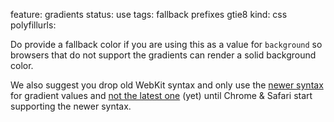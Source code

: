 feature: gradients
status: use
tags: fallback prefixes gtie8
kind: css
polyfillurls:

Do provide a fallback color if you are using this as a value for `background` so browsers that do not support the gradients can render a solid background color.

We also suggest you drop old WebKit syntax and only use the [newer syntax](https://developer.mozilla.org/en/CSS/-moz-linear-gradient) for gradient values and [not the latest one](http://www.broken-links.com/2012/01/11/the-new-and-hopefully-final-linear-gradient-syntax/) (yet) until Chrome & Safari start supporting the newer syntax.


